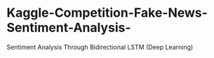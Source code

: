 # Kaggle-Competition-Fake-News-Sentiment-Analysis-
Sentiment Analysis Through Bidirectional LSTM (Deep Learning)
